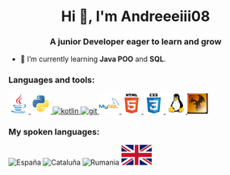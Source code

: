 <h1 align="center">Hi 👋, I'm Andreeeiii08</h1>
<h3 align="center">A junior Developer eager to learn and grow</h3>

- 🌱 I’m currently learning **Java POO** and **SQL**.

<h3 align="left">Languages and tools:</h3>
<p align="left">
  <a href="https://www.java.com" target="_blank" rel="noreferrer"> <img src="https://raw.githubusercontent.com/devicons/devicon/master/icons/java/java-original.svg" alt="java" width="40" height="40"/> </a>
  <a href="https://www.python.org" target="_blank" rel="noreferrer"> <img src="https://raw.githubusercontent.com/devicons/devicon/master/icons/python/python-original.svg" alt="python" width="40" height="40"/> </a> 
  <a href="https://kotlinlang.org" target="_blank" rel="noreferrer"> <img src="https://www.vectorlogo.zone/logos/kotlinlang/kotlinlang-icon.svg" alt="kotlin" width="40" height="40"/> </a>
  <a href="https://git-scm.com/" target="_blank" rel="noreferrer"> <img src="https://www.vectorlogo.zone/logos/git-scm/git-scm-icon.svg" alt="git" width="40" height="40"/> </a>
  <a href="https://www.mysql.com/" target="_blank" rel="noreferrer"> <img src="https://raw.githubusercontent.com/devicons/devicon/master/icons/mysql/mysql-original-wordmark.svg" alt="mysql" width="40" height="40"/> </a>  
  <a href="https://www.w3.org/html/" target="_blank" rel="noreferrer"> <img src="https://raw.githubusercontent.com/devicons/devicon/master/icons/html5/html5-original-wordmark.svg" alt="html5" width="40" height="40"/> </a>
  <a href="https://www.w3schools.com/css/" target="_blank" rel="noreferrer"> <img src="https://raw.githubusercontent.com/devicons/devicon/master/icons/css3/css3-original-wordmark.svg" alt="css3" width="40" height="40"/> </a>
  <a href="https://www.linux.org/" target="_blank" rel="noreferrer"> <img src="https://raw.githubusercontent.com/devicons/devicon/master/icons/linux/linux-original.svg" alt="linux" width="40" height="40"/> </a>
  <a href="https://essentialsdocs.fandom.com/wiki/Essentials_Docs_Wiki" target="_blank" rel="noreferrer"> <img src="https://github.com/Andreeeiii08/Andreeeiii08/blob/main/RPG_Maker_XP_logo.jpg" width="40" height="40"/> </a>
</p>

<h3 align="left">My spoken languages:</h3>
<p align="left">
  <img src="https://upload.wikimedia.org/wikipedia/en/thumb/9/9a/Flag_of_Spain.svg/1024px-Flag_of_Spain.svg.png" alt="España" width="60" height="40"/>
  <img src="https://github.com/Andreeeiii08/Andreeeiii08/blob/main/bandera_Cataluña.png" alt="Cataluña" width="60" height="40"/>
  <img src="https://upload.wikimedia.org/wikipedia/commons/thumb/7/73/Flag_of_Romania.svg/1024px-Flag_of_Romania.svg.png" alt="Rumania" width="60" height="40"/>
  <img src="https://github.com/Andreeeiii08/Andreeeiii08/blob/main/bandera_UK.png" alt="UK" width="60" height="40"/>
</p>
